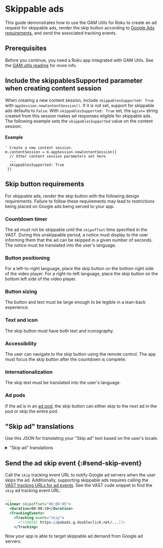 # Skippable ads

This guide demonstrates how to use the GAM Utils for Roku to create an ad
request for skippable ads, render the skip button according to
[Google Ads requirements](//support.google.com/admanager/answer/3522024#trueview-and-skippable-video-ads),
and send the associated tracking events.

## Prerequisites

Before you continue, you need a Roku app integrated with GAM Utils. See the
[GAM utils readme](https://github.com/googleads/gam-utils-roku/blob/main/README.md)
for more info.

## Include the skippablesSupported parameter when creating content session

When creating a new content session, include `skippablesSupported: True` with
`appSession.newContentSession()`. If it is not set, support for skippable ads
defaults to `False`. With `skippablesSupported: True` set, the `&givn=` string
created from this session makes ad responses eligible for skippable ads. The
following example sets the `skippablesSupported` value on the content session:

#### Example

```brs
' Create a new content session.
m.contentSession = m.appSession.newContentSession({
  // Other content session parameters set here
  ...
  skippablesSupported: True
 })
```

## Skip button requirements

For skippable ads, render the skip button with the following design
requirements. Failure to follow these requirements may lead to restrictions
being placed on Google ads being served to your app.

### Countdown timer

The ad must not be skippable until the `skipoffset` time specified in the VAST.
During this unskippable period, a notice must display to the user informing
them that the ad can be skipped in a given number of seconds. The notice must be
translated into the user's language.

### Button positioning

For a left-to-right language, place the skip button on the bottom right side of
the video player. For a right-to-left language, place the skip button on the
bottom left side of the video player.

### Button sizing

The button and text must be large enough to be legible in a lean-back
experience.

### Text and icon

The skip button must have both text and iconography.

### Accessibility

The user can navigate to the skip button using the remote control. The app
must focus the skip button after the countdown is complete.

### Internationalization

The skip text must be translated into the user's language.

### Ad pods

If the ad is in an
[ad pod](https://support.google.com/admanager/answer/9204133), the skip button
can either skip to the next ad in the pod or skip the entire pod.

## "Skip ad" translations

Use this JSON for translating your "Skip ad" text based on the user's locale.

<details>
  <summary>"Skip ad" translations</summary>

  ```json
  {
    "skipAdTranslations": [
      {
        "languageCode": "am",
        "language": "Amharic",
        "translatedText": "ማስታወቂያ ዝለል"
      },
      {
        "languageCode": "ar",
        "language": "Arabic",
        "translatedText": "تخطي الإعلان"
      },
      {
        "languageCode": "ar-EG",
        "language": "Arabic (Egypt)",
        "translatedText": "تخطي الإعلان"
      },
      {
        "languageCode": "ar-JO",
        "language": "Arabic (Jordan)",
        "translatedText": "تخطي الإعلان"
      },
      {
        "languageCode": "ar-MA",
        "language": "Arabic (Morocco)",
        "translatedText": "تخطي الإعلان"
      },
      {
        "languageCode": "bg",
        "language": "Bulgarian",
        "translatedText": "Пропускане на рекламата"
      },
      {
        "languageCode": "bs",
        "language": "Bosnian",
        "translatedText": "Preskoči oglas"
      },
      {
        "languageCode": "ca",
        "language": "Catalan",
        "translatedText": "Omet l'anunci"
      },
      {
        "languageCode": "cs",
        "language": "Czech",
        "translatedText": "Přeskočit reklamu"
      },
      {
        "languageCode": "da",
        "language": "Danish",
        "translatedText": "Spring annoncen over"
      },
      {
        "languageCode": "de",
        "language": "German",
        "translatedText": "Überspringen"
      },
      {
        "languageCode": "de-AT",
        "language": "German (Austria)",
        "translatedText": "Überspringen"
      },
      {
        "languageCode": "de-CH",
        "language": "German (Switzerland)",
        "translatedText": "Überspringen"
      },
      {
        "languageCode": "el",
        "language": "Greek",
        "translatedText": "Παράλειψη διαφήμισης"
      },
      {
        "languageCode": "en",
        "language": "English",
        "translatedText": "Skip Ad"
      },
      {
        "languageCode": "en-AU",
        "language": "English (Australia)",
        "translatedText": "Skip Ad"
      },
      {
        "languageCode": "en-CA",
        "language": "English (Canada)",
        "translatedText": "Skip Ad"
      },
      {
        "languageCode": "en-GB",
        "language": "English (United Kingdom)",
        "translatedText": "Skip Ad"
      },
      {
        "languageCode": "en-IE",
        "language": "English (Ireland)",
        "translatedText": "Skip Ad"
      },
      {
        "languageCode": "en-IN",
        "language": "English (India)",
        "translatedText": "Skip Ad"
      },
      {
        "languageCode": "en-NZ",
        "language": "English (New Zealand)",
        "translatedText": "Skip Ad"
      },
      {
        "languageCode": "en-SG",
        "language": "English (Singapore)",
        "translatedText": "Skip Ad"
      },
      {
        "languageCode": "en-ZA",
        "language": "English (South Africa)",
        "translatedText": "Skip Ad"
      },
      {
        "languageCode": "es",
        "language": "Spanish",
        "translatedText": "Saltar anuncio"
      },
      {
        "languageCode": "es-419",
        "language": "Spanish (Latin America)",
        "translatedText": "Omitir anuncio"
      },
      {
        "languageCode": "es-AR",
        "language": "Spanish (Argentina)",
        "translatedText": "Omitir anuncio"
      },
      {
        "languageCode": "es-BO",
        "language": "Spanish (Bolivia)",
        "translatedText": "Omitir anuncio"
      },
      {
        "languageCode": "es-CL",
        "language": "Spanish (Chile)",
        "translatedText": "Omitir anuncio"
      },
      {
        "languageCode": "es-CO",
        "language": "Spanish (Colombia)",
        "translatedText": "Omitir anuncio"
      },
      {
        "languageCode": "es-CR",
        "language": "Spanish (Costa Rica)",
        "translatedText": "Omitir anuncio"
      },
      {
        "languageCode": "es-DO",
        "language": "Spanish (Dominican Republic)",
        "translatedText": "Omitir anuncio"
      },
      {
        "languageCode": "es-EC",
        "language": "Spanish (Ecuador)",
        "translatedText": "Omitir anuncio"
      },
      {
        "languageCode": "es-GT",
        "language": "Spanish (Guatemala)",
        "translatedText": "Omitir anuncio"
      },
      {
        "languageCode": "es-HN",
        "language": "Spanish (Honduras)",
        "translatedText": "Omitir anuncio"
      },
      {
        "languageCode": "es-MX",
        "language": "Spanish (Mexico)",
        "translatedText": "Omitir anuncio"
      },
      {
        "languageCode": "es-NI",
        "language": "Spanish (Nicaragua)",
        "translatedText": "Omitir anuncio"
      },
      {
        "languageCode": "es-PA",
        "language": "Spanish (Panama)",
        "translatedText": "Omitir anuncio"
      },
      {
        "languageCode": "es-PE",
        "language": "Spanish (Peru)",
        "translatedText": "Omitir anuncio"
      },
      {
        "languageCode": "es-PR",
        "language": "Spanish (Puerto Rico)",
        "translatedText": "Omitir anuncio"
      },
      {
        "languageCode": "es-PY",
        "language": "Spanish (Paraguay)",
        "translatedText": "Omitir anuncio"
      },
      {
        "languageCode": "es-SV",
        "language": "Spanish (El Salvador)",
        "translatedText": "Omitir anuncio"
      },
      {
        "languageCode": "es-US",
        "language": "Spanish (United States)",
        "translatedText": "Omitir anuncio"
      },
      {
        "languageCode": "es-UY",
        "language": "Spanish (Uruguay)",
        "translatedText": "Omitir anuncio"
      },
      {
        "languageCode": "es-VE",
        "language": "Spanish (Venezuela)",
        "translatedText": "Omitir anuncio"
      },
      {
        "languageCode": "et",
        "language": "Estonian",
        "translatedText": "Jäta reklaam vahele"
      },
      {
        "languageCode": "eu",
        "language": "Basque",
        "translatedText": "Saltatu iragarkia"
      },
      {
        "languageCode": "fa",
        "language": "Farsi",
        "translatedText": "رد شدن از آگهی"
      },
      {
        "languageCode": "fi",
        "language": "Finnish",
        "translatedText": "Ohita mainos"
      },
      {
        "languageCode": "fil",
        "language": "Filipino",
        "translatedText": "Laktawan ang Ad"
      },
      {
        "languageCode": "fr",
        "language": "French",
        "translatedText": "Ignorer l'annonce"
      },
      {
        "languageCode": "fr-CA",
        "language": "French (Canada)",
        "translatedText": "Ignorer l'annonce"
      },
      {
        "languageCode": "fr-CH",
        "language": "French (Switzerland)",
        "translatedText": "Ignorer l'annonce"
      },
      {
        "languageCode": "gl",
        "language": "Galician",
        "translatedText": "Saltar anuncio"
      },
      {
        "languageCode": "gu",
        "language": "Gujarati",
        "translatedText": "જાહેરાત છોડો"
      },
      {
        "languageCode": "he",
        "language": "Hebrew",
        "translatedText": "דילוג על המודעה"
      },
      {
        "languageCode": "hr",
        "language": "Croatian",
        "translatedText": "Preskoči oglas"
      },
      {
        "languageCode": "hu",
        "language": "Hungarian",
        "translatedText": "A hirdetés kihagyása"
      },
      {
        "languageCode": "id",
        "language": "Indonesian",
        "translatedText": "Lewati Iklan"
      },
      {
        "languageCode": "is",
        "language": "Icelandic",
        "translatedText": "Sleppa auglýsingu"
      },
      {
        "languageCode": "it",
        "language": "Italian",
        "translatedText": "Salta annuncio"
      },
      {
        "languageCode": "iw",
        "language": "Hebrew",
        "translatedText": "דילוג על המודעה"
      },
      {
        "languageCode": "jp",
        "language": "Japanese",
        "translatedText": "広告をスキップ"
      },
      {
        "languageCode": "ko",
        "language": "Korean",
        "translatedText": "광고 건너뛰기"
      },
      {
        "languageCode": "ln",
        "language": "Lingala",
        "translatedText": "Ignorer l'annonce"
      },
      {
        "languageCode": "lo",
        "language": "Lao",
        "translatedText": "ຂ້າມໂຄສະນາ"
      },
      {
        "languageCode": "lt",
        "language": "Lithuanian",
        "translatedText": "Praleisti skelbimą"
      },
      {
        "languageCode": "lv",
        "language": "Latvian",
        "translatedText": "Izlaist reklāmu"
      },
      {
        "languageCode": "ml",
        "language": "Malayalam",
        "translatedText": "പരസ്യം ഒഴിവാക്കുക"
      },
      {
        "languageCode": "mo",
        "language": "Romanian",
        "translatedText": "Închide anunțul"
      },
      {
        "languageCode": "mr",
        "language": "Marathi",
        "translatedText": "जाहिरात वगळा"
      },
      {
        "languageCode": "ms",
        "language": "Malay",
        "translatedText": "Langkau Iklan"
      },
      {
        "languageCode": "nb",
        "language": "Norwegian",
        "translatedText": "Hopp over annonsen"
      },
      {
        "languageCode": "nl",
        "language": "Dutch",
        "translatedText": "Advertentie overslaan"
      },
      {
        "languageCode": "no",
        "language": "Norwegian",
        "translatedText": "Hopp over annonsen"
      },
      {
        "languageCode": "pa",
        "language": "Punjabi",
        "translatedText": "ਵਿਗਿਆਪਨ ਛੱਡੋ"
      },
      {
        "languageCode": "pl",
        "language": "Polish",
        "translatedText": "Pomiń reklamę"
      },
      {
        "languageCode": "pt",
        "language": "Portuguese",
        "translatedText": "Pular anúncio"
      },
      {
        "languageCode": "pt-BR",
        "language": "Portuguese (Brazil)",
        "translatedText": "Pular anúncio"
      },
      {
        "languageCode": "pt-PT",
        "language": "Portuguese (Portugal)",
        "translatedText": "Pular anúncio"
      },
      {
        "languageCode": "ro",
        "language": "Romanian",
        "translatedText": "Închide anunțul"
      },
      {
        "languageCode": "ru",
        "language": "Russian",
        "translatedText": "Пропустить рекламу"
      },
      {
        "languageCode": "sk",
        "language": "Slovak",
        "translatedText": "Preskočiť reklamu"
      },
      {
        "languageCode": "sl",
        "language": "Slovenian",
        "translatedText": "Preskoči oglas"
      },
      {
        "languageCode": "sr",
        "language": "Serbian",
        "translatedText": "Прескочи оглас"
      },
      {
        "languageCode": "sv",
        "language": "Swedish",
        "translatedText": "Hoppa över annons"
      },
      {
        "languageCode": "sw",
        "language": "Swahili",
        "translatedText": "Ruka Tangazo"
      },
      {
        "languageCode": "ta",
        "language": "Tamil",
        "translatedText": "விளம்பரத்தைத் தவிர்"
      },
      {
        "languageCode": "te",
        "language": "Telugu",
        "translatedText": "ప్రకటనను దాటవేయి"
      },
      {
        "languageCode": "th",
        "language": "Thai",
        "translatedText": "ข้ามโฆษณา"
      },
      {
        "languageCode": "tl",
        "language": "Tagalog",
        "translatedText": "Laktawan ang Ad"
      },
      {
        "languageCode": "tr",
        "language": "Turkish",
        "translatedText": "Reklamı atla"
      },
      {
        "languageCode": "uk",
        "language": "Ukrainian",
        "translatedText": "Пропустити оголошення"
      },
      {
        "languageCode": "ur",
        "language": "Urdu",
        "translatedText": "اشتہار نظر انداز کریں"
      },
      {
        "languageCode": "vi",
        "language": "Vietnamese",
        "translatedText": "Bỏ qua quảng cáo"
      },
      {
        "languageCode": "zh",
        "language": "Chinese",
        "translatedText": "跳过广告"
      },
      {
        "languageCode": "zh-CN",
        "language": "Chinese (China mainland)",
        "translatedText": "跳过广告"
      },
      {
        "languageCode": "zh-HK",
        "language": "Chinese (Hong Kong)",
        "translatedText": "略過廣告"
      },
      {
        "languageCode": "zh-TW",
        "language": "Chinese (Taiwan)",
        "translatedText": "略過廣告"
      },
      {
        "languageCode": "zu",
        "language": "Zulu",
        "translatedText": "Yeqa Isikhangiso"
      }
    ]
  }
  ```
</details>

## Send the ad skip event {:#send-skip-event}

Call the `skip` tracking event URL to notify Google ad servers when the user
skips the ad. Additionally, supporting skippable ads requires calling the
[VAST tracking URLs for ad events](https://github.com/googleads/gam-utils-roku/blob/main/README.md#9-send-vast-tracking-events).
See the VAST code snippet to find the `skip` ad tracking event URL:

```xml
...
<Linear skipoffset="00:00:05">
  <Duration>00:00:10</Duration>
  <TrackingEvents>
    <Tracking event="skip">
      <![CDATA[ https://pubads.g.doubleclick.net/...]]>
    </Tracking>
```

Now your app is able to target skippable ad demand from Google ad servers.